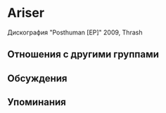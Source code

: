 # Ariser

Дискография
"Posthuman [EP]" 2009, Thrash

## Отношения с другими группами


## Обсуждения


## Упоминания

